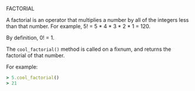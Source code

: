 FACTORIAL

A factorial is an operator that multiplies a number by all of the integers less than that number. For example, 5! = 5 * 4 * 3 * 2 * 1 = 120.

By definition, 0! = 1.

The `cool_factorial()` method is called on a fixnum, and returns the factorial of that number.

For example:

```ruby
> 5.cool_factorial()
> 21
```
